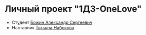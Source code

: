 ﻿# Личный проект "1ДЗ-OneLove"
* Студент [Божин Александр Сергеевич](http:/t.me/AleksandrBozhin)
* Наставник [Татьяна Набокова](https://www.behance.net/tati_nabokova)
